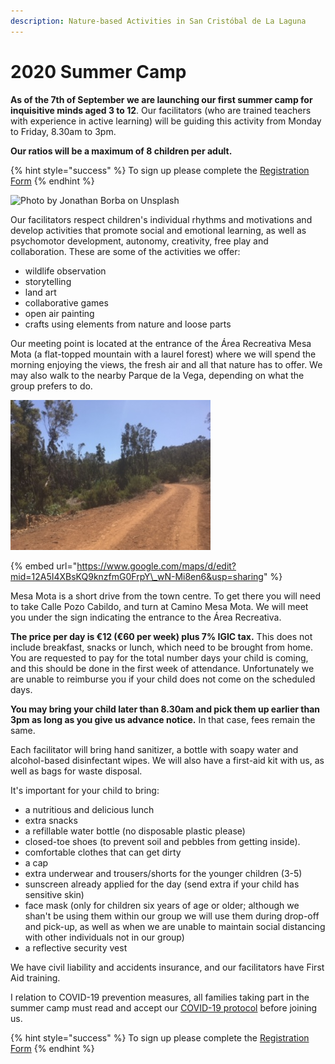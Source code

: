 ```yaml
---
description: Nature-based Activities in San Cristóbal de La Laguna
---
```


# 2020 Summer Camp

**As of the 7th of September we are launching our first summer camp for inquisitive minds aged 3 to 12**. Our facilitators \(who are trained teachers with experience in active learning\) will be guiding this activity from Monday to Friday, 8.30am to 3pm.

**Our ratios will be a maximum of 8 children per adult.**

{% hint style="success" %}
To sign up please complete the [Registration Form](https://docs.google.com/forms/d/e/1FAIpQLSelZ6a1N-EqSPdlRpixjyTK186TpEzkQXx2WQ9LJWgEVhlM4g/viewform?usp=sf_link)
{% endhint %}

![Photo by Jonathan Borba on Unsplash](.gitbook/assets/jonathan-borba-zfabk1ar5-a-unsplash.jpg)

Our facilitators respect children's individual rhythms and motivations and develop activities that promote social and emotional learning, as well as psychomotor development, autonomy, creativity, free play and collaboration. These are some of the activities we offer: 

* wildlife observation
* storytelling
* land art
* collaborative games
* open air painting
* crafts using elements from nature and loose parts 

Our meeting point is located at the entrance of the Área Recreativa Mesa Mota \(a flat-topped mountain with a laurel forest\) where we will spend the morning enjoying the views, the fresh air and all that nature has to offer. We may also walk to the nearby Parque de la Vega, depending on what the group prefers to do. 

![The &quot;eco-corridor&quot;, one of the hiking trails on Mesa Mota.](.gitbook/assets/image19.jpeg)

{% embed url="https://www.google.com/maps/d/edit?mid=12A5I4XBsKQ9knzfmG0FrpY\_wN-Mi8en6&usp=sharing" %}

Mesa  Mota is a short drive from the town centre. To get there you will need to take Calle Pozo Cabildo, and turn at Camino Mesa Mota. We will meet you under the sign indicating the entrance to the Área Recreativa.

**The price per day is €12 \(€60 per week\) plus 7% IGIC tax.** This does not include breakfast, snacks or lunch, which need to be brought from home. You are requested to pay for the total number days your child is coming, and this should be done in the first week of attendance. Unfortunately we are unable to reimburse you if your child does not come on the scheduled days.

**You may bring your child later than 8.30am and pick them up earlier than 3pm as long as you give us advance notice.** In that case, fees remain the same.

Each facilitator will bring hand sanitizer, a bottle with soapy water and alcohol-based disinfectant wipes. We will also have a first-aid kit with us, as well as bags for waste disposal. 

It's important for your child to bring:

* a nutritious and delicious lunch
* extra snacks
* a refillable water bottle \(no disposable plastic please\)
* closed-toe shoes \(to prevent soil and pebbles from getting inside\).
* comfortable clothes that can get dirty
* a cap
* extra underwear and trousers/shorts for the younger children \(3-5\)
* sunscreen already applied for the day \(send extra if your child has sensitive skin\)
* face mask \(only for children six years of age or older; although we shan't be using them within our group we will use them during drop-off and pick-up, as well as when we are unable to maintain social distancing with other individuals not in our group\)
* a reflective security vest

We have civil liability and accidents insurance, and our facilitators have First Aid training.

I relation to COVID-19 prevention measures, all families taking part in the summer camp must read and accept our [COVID-19 protocol](covid-19-prevention-protocol.md) before joining us.

{% hint style="success" %}
To sign up please complete the [Registration Form](https://docs.google.com/forms/d/e/1FAIpQLSelZ6a1N-EqSPdlRpixjyTK186TpEzkQXx2WQ9LJWgEVhlM4g/viewform?usp=sf_link)
{% endhint %}

